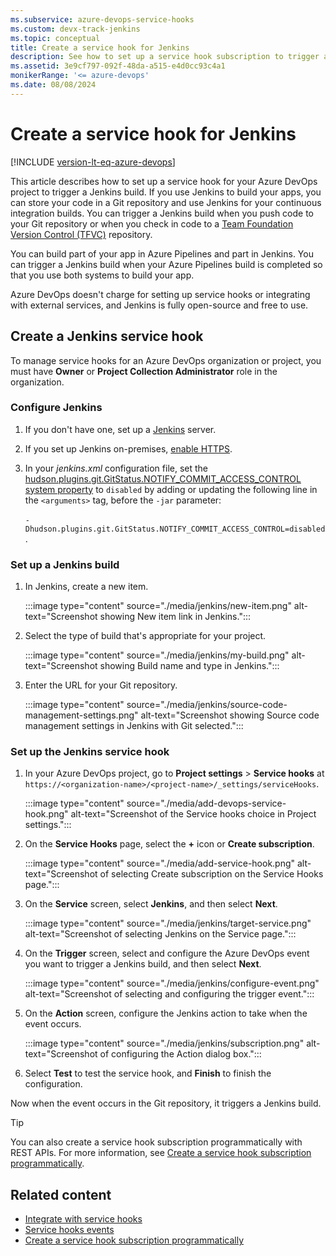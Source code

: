 ```yaml
---
ms.subservice: azure-devops-service-hooks
ms.custom: devx-track-jenkins
ms.topic: conceptual
title: Create a service hook for Jenkins
description: See how to set up a service hook subscription to trigger a Jenkins build for your Azure DevOps project.
ms.assetid: 3e9cf797-092f-48da-a515-e4d0cc93c4a1
monikerRange: '<= azure-devops'
ms.date: 08/08/2024
---
```


# Create a service hook for Jenkins

[!INCLUDE [version-lt-eq-azure-devops](../../includes/version-lt-eq-azure-devops.md)]

This article describes how to set up a service hook for your Azure DevOps project to trigger a Jenkins build. If you use Jenkins to build your apps, you can store your code in a Git repository and use Jenkins for your continuous integration builds. You can trigger a Jenkins build when you push code to your Git repository or when you check in code to a [Team Foundation Version Control (TFVC)](../../repos/tfvc/what-is-tfvc.md) repository.

You can build part of your app in Azure Pipelines and part in Jenkins. You can trigger a Jenkins build when your Azure Pipelines build is completed so that you use both systems to build your app.

Azure DevOps doesn't charge for setting up service hooks or integrating with external services, and Jenkins is fully open-source and free to use.

## Create a Jenkins service hook

To manage service hooks for an Azure DevOps organization or project, you must have **Owner** or **Project Collection Administrator** role in the organization.

### Configure Jenkins

1. If you don't have one, set up a [Jenkins](https://jenkins-ci.org/) server.

1. If you set up Jenkins on-premises, [enable HTTPS](https://jenkins.io/doc/book/installing/#configuring-http).

1. In your *jenkins.xml* configuration file, set the [hudson.plugins.git.GitStatus.NOTIFY_COMMIT_ACCESS_CONTROL system property](https://plugins.jenkins.io/git/#plugin-content-push-notification-from-repository) to `disabled` by adding or updating the following line in the `<arguments>` tag, before the `-jar` parameter:<br><br>`-Dhudson.plugins.git.GitStatus.NOTIFY_COMMIT_ACCESS_CONTROL=disabled`.

### Set up a Jenkins build

1. In Jenkins, create a new item.

   :::image type="content" source="./media/jenkins/new-item.png" alt-text="Screenshot showing New item link in Jenkins.":::

1. Select the type of build that's appropriate for your project.

   :::image type="content" source="./media/jenkins/my-build.png" alt-text="Screenshot showing Build name and type in Jenkins.":::

1. Enter the URL for your Git repository.

   :::image type="content" source="./media/jenkins/source-code-management-settings.png" alt-text="Screenshot showing Source code management settings in Jenkins with Git selected.":::

### Set up the Jenkins service hook

1. In your Azure DevOps project, go to **Project settings** > **Service hooks** at `https://<organization-name>/<project-name>/_settings/serviceHooks`.

   :::image type="content" source="./media/add-devops-service-hook.png" alt-text="Screenshot of the Service hooks choice in Project settings.":::

1. On the **Service Hooks** page, select the **+** icon or **Create subscription**.

   :::image type="content" source="./media/add-service-hook.png" alt-text="Screenshot of selecting Create subscription on the Service Hooks page.":::

1. On the **Service** screen, select **Jenkins**, and then select **Next**.

   :::image type="content" source="./media/jenkins/target-service.png" alt-text="Screenshot of selecting Jenkins on the Service page.":::

1. On the **Trigger** screen, select and configure the Azure DevOps event you want to trigger a Jenkins build, and then select **Next**.

   :::image type="content" source="./media/jenkins/configure-event.png" alt-text="Screenshot of selecting and configuring the trigger event.":::

1. On the **Action** screen, configure the Jenkins action to take when the event occurs.

   :::image type="content" source="./media/jenkins/subscription.png" alt-text="Screenshot of configuring the Action dialog box.":::

1. Select **Test** to test the service hook, and **Finish** to finish the configuration.

Now when the event occurs in the Git repository, it triggers a Jenkins build.

>[!TIP]
>You can also create a service hook subscription programmatically with REST APIs. For more information, see [Create a service hook subscription programmatically](../create-subscription.md).

## Related content

- [Integrate with service hooks](../overview.md)
- [Service hooks events](../events.md)
- [Create a service hook subscription programmatically](../create-subscription.md)
